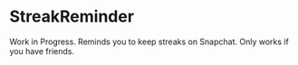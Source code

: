 # StreakReminder
Work in Progress. Reminds you to keep streaks on Snapchat. Only works if you have friends.
